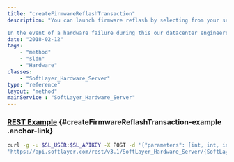 ```yaml
---
title: "createFirmwareReflashTransaction"
description: "You can launch firmware reflash by selecting from your server list. It will bring your server offline for approximately 60 minutes while the flashes are in progress. 

In the event of a hardware failure during this our datacenter engineers will be notified of the problem automatically. They will then replace any failed components to bring your server back online, and will be contacting you to ensure that impact on your server is minimal. "
date: "2018-02-12"
tags:
    - "method"
    - "sldn"
    - "Hardware"
classes:
    - "SoftLayer_Hardware_Server"
type: "reference"
layout: "method"
mainService : "SoftLayer_Hardware_Server"
---
```


### [REST Example](#createFirmwareReflashTransaction-example) <a href="/article/rest/"><i class="fas fa-question"></i></a> {#createFirmwareReflashTransaction-example .anchor-link} 
```bash
curl -g -u $SL_USER:$SL_APIKEY -X POST -d '{"parameters": [int, int, int]}' \
'https://api.softlayer.com/rest/v3.1/SoftLayer_Hardware_Server/{SoftLayer_Hardware_ServerID}/createFirmwareReflashTransaction'
```
